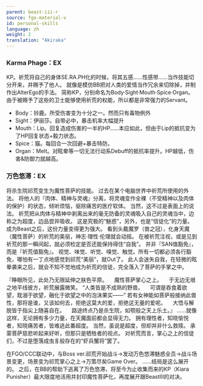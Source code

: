 ```yaml
---
parent: beast-iii-r
source: fgo-material-v
id: personal-skills
language: zh
weight: 2
translation: "Akiraka"
---
```


### Karma Phage：EX

KP。祈荒将自己的身体SE.RA.PH化的时候，将其五感……性感带……当作技能切分开来，并赐予了他人。
就像是模仿BB把对人类的爱情当作冗余来切除掉，并制作出AlterEgo的手法。
简称KP，分别命名为Body·Sight·Mouth·Spice·Organ。
由于被赐予了这些的卫士能够使用祈荒的权能，所以都是非常强力的Servant。

- Body：铃鹿。所受伤害变为十分之一。然而只有毒物例外
- Sight：伊丽莎。自带必中，暴击机率大幅提升
- Mouth：Lip。回复造成伤害的一半的HP……本应如此，但由于Lip的抵抗变为了HP回复状态+毅力状态。
- Spice：猫。每回合一次回避+暴击特防。
- Organ：Melt。对眩晕等一切无法行动系Debuff的抵抗率提升。HP越低，伤害&防御力就越高。

### 万色悠滞：EX

将杀生院祁荒变生为魔性菩萨的技能。
过去在某个电脑世界中祈荒所使用的外法。
将他人的『肉体、精神与灵魂』分离，将灵魂变作全裸（不受精神以及肉体的保护）的状态，倾听烦恼，驱除痛苦的医疗软体。
当然，这不过是表面上的说法。
祈荒把从肉体与精神中剥离出来的毫无防备的灵魂吸入自己的灵魂当中，边称之为超度，边品尝并吸收。
这是究极的“魅惑”，另外，也是“信徒化”的力量。
成为Beast之后，这份力量变得更为强大。
看到头戴魔罗（兽之冠），化身天魔（魔性菩萨）的祈荒的美丽，神志·理性·伦理就会动摇。
在被祈荒注视，或是见到祈荒的那一瞬间起，就必须检定是否还能保持得住“自我”。
并非『SAN值豁免』，而是『祈荒值豁免』。
视觉、味觉、听觉、嗅觉、触觉。所有一切都必须各行豁免，哪怕有一丁点地感觉到祁荒“美丽”，就Out了。
此人会迷失自我，在轻微的眩晕袭来之后，就会不知不觉地成为祈荒的信徒，完全落入了菩萨的手掌之中。

『睁眼所见，此处乃无限延伸之肤色平原。
　魔性菩萨掌心之上。
　于无边无垠之地平线彼方，祈荒展露微笑。
“人类皆是不成熟的野兽。
　可谓是吞食着欲望，耽溺于欲望，融化于欲望之中的泡沫果实——”
若有女神能如菩萨般接纳此兽性，那将是谁，又该如何去，拒绝这莫大的爱，拒绝这无量的爱呢。
　大悟与解脱皆于指尖上随喜自在。
　路途终点乃是杀生院，如颚般之天上乐土。』
……就像这样，无论拥有多少力量，在天魔面前都会显得无力。
拥有理性者，知晓愉悦者，知晓痛苦者，皆难逃此番超度。
当然，虽说是超度，但却并非什么救赎。
承蒙菩萨慈悲听起来好听，但那只是牺牲者的视点。
对祈荒而言，掌心之上的信徒们，不过是堕落成虫豸般存在的“虾兵蟹将”罢了。

在FGO/CCC联动中，与Boss ver.祁荒开始战斗→发动万色悠滞魅惑全员→战斗场景变更，场景变为祁荒掌心之上→万策尽矣Game Over。
……结局是这么展开的。
之后，在BB的帮助下逃离了万色悠滞，将至今为止收集而来的KP（Kiara Punisher）最大限度地活用并封印魔性菩萨化，再度展开跟BeastⅢ的对决。
